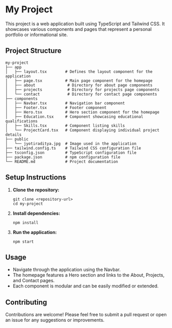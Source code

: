 # My Project

This project is a web application built using TypeScript and Tailwind CSS. It showcases various components and pages that represent a personal portfolio or informational site.

## Project Structure

```
my-project
├── app
│   ├── layout.tsx        # Defines the layout component for the application
│   ├── page.tsx          # Main page component for the homepage
│   ├── about              # Directory for about page components
│   ├── projects           # Directory for projects page components
│   └── contact            # Directory for contact page components
├── components
│   ├── Navbar.tsx        # Navigation bar component
│   ├── Footer.tsx        # Footer component
│   ├── Hero.tsx          # Hero section component for the homepage
│   ├── Education.tsx     # Component showcasing educational qualifications
│   ├── Skills.tsx        # Component listing skills
│   └── ProjectCard.tsx   # Component displaying individual project details
├── public
│   └── jyotiraditya.jpg  # Image used in the application
├── tailwind.config.ts    # Tailwind CSS configuration file
├── tsconfig.json         # TypeScript configuration file
├── package.json          # npm configuration file
└── README.md             # Project documentation
```

## Setup Instructions

1. **Clone the repository:**
   ```
   git clone <repository-url>
   cd my-project
   ```

2. **Install dependencies:**
   ```
   npm install
   ```

3. **Run the application:**
   ```
   npm start
   ```

## Usage

- Navigate through the application using the Navbar.
- The homepage features a Hero section and links to the About, Projects, and Contact pages.
- Each component is modular and can be easily modified or extended.

## Contributing

Contributions are welcome! Please feel free to submit a pull request or open an issue for any suggestions or improvements.